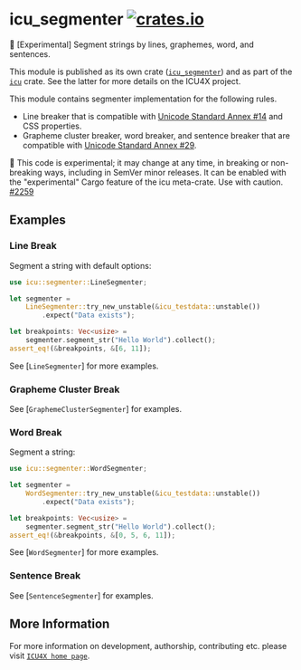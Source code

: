 # icu_segmenter [![crates.io](https://img.shields.io/crates/v/icu_segmenter)](https://crates.io/crates/icu_segmenter)

🚧 \[Experimental\] Segment strings by lines, graphemes, word, and sentences.

This module is published as its own crate ([`icu_segmenter`](https://docs.rs/icu_segmenter/latest/icu_segmenter/))
and as part of the [`icu`](https://docs.rs/icu/latest/icu/) crate. See the latter for more details on the ICU4X project.

This module contains segmenter implementation for the following rules.

- Line breaker that is compatible with [Unicode Standard Annex #14][UAX14] and CSS properties.
- Grapheme cluster breaker, word breaker, and sentence breaker that are compatible with
  [Unicode Standard Annex #29][UAX29].

<div class="stab unstable">
🚧 This code is experimental; it may change at any time, in breaking or non-breaking ways,
including in SemVer minor releases. It can be enabled with the "experimental" Cargo feature
of the icu meta-crate. Use with caution.
<a href="https://github.com/unicode-org/icu4x/issues/2259">#2259</a>
</div>

[UAX14]: https://www.unicode.org/reports/tr14/
[UAX29]: https://www.unicode.org/reports/tr29/

## Examples

### Line Break

Segment a string with default options:

```rust
use icu::segmenter::LineSegmenter;

let segmenter =
    LineSegmenter::try_new_unstable(&icu_testdata::unstable())
        .expect("Data exists");

let breakpoints: Vec<usize> =
    segmenter.segment_str("Hello World").collect();
assert_eq!(&breakpoints, &[6, 11]);
```

See [`LineSegmenter`] for more examples.

### Grapheme Cluster Break

See [`GraphemeClusterSegmenter`] for examples.

### Word Break

Segment a string:

```rust
use icu::segmenter::WordSegmenter;

let segmenter =
    WordSegmenter::try_new_unstable(&icu_testdata::unstable())
        .expect("Data exists");

let breakpoints: Vec<usize> =
    segmenter.segment_str("Hello World").collect();
assert_eq!(&breakpoints, &[0, 5, 6, 11]);
```

See [`WordSegmenter`] for more examples.

### Sentence Break

See [`SentenceSegmenter`] for examples.

## More Information

For more information on development, authorship, contributing etc. please visit [`ICU4X home page`](https://github.com/unicode-org/icu4x).
